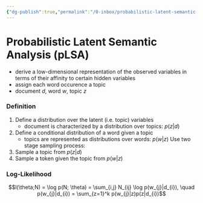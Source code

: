 ```yaml
---
{"dg-publish":true,"permalink":"/0-inbox/probabilistic-latent-semantic-analysis/","tags":["machine-learning, nlp, eth/cil/theory"],"created":"","updated":""}
---
```


# Probabilistic Latent Semantic Analysis (pLSA)
- derive a low-dimensional representation of the observed variables in terms of their affinity to certain hidden variables
- assign each word occurence a topic
- document $d$, word $w$, topic $z$
### Definition
1. Define a distribution over the latent (i.e. topic) variables
	- document is characterized by a distribution over topics: $p(z | d)$
2. Define a conditional distribution of a word given a topic
	- topics are represented as distributions over words: $p(w | z)$
Use two stage sampling process:
1. Sample a topic from $p(z | d)$
2. Sample a token given the topic from $p(w | z)$

### Log-Likelihood
$$l(\theta;N) = \log p(N; \theta) = \sum_{i,j} N_{ij} \log p(w_{j}|d_{i}), \quad p(w_{j}|d_{i}) = \sum_{z=1}^k p(w_{j}|z)p(z|d_{i})$$
